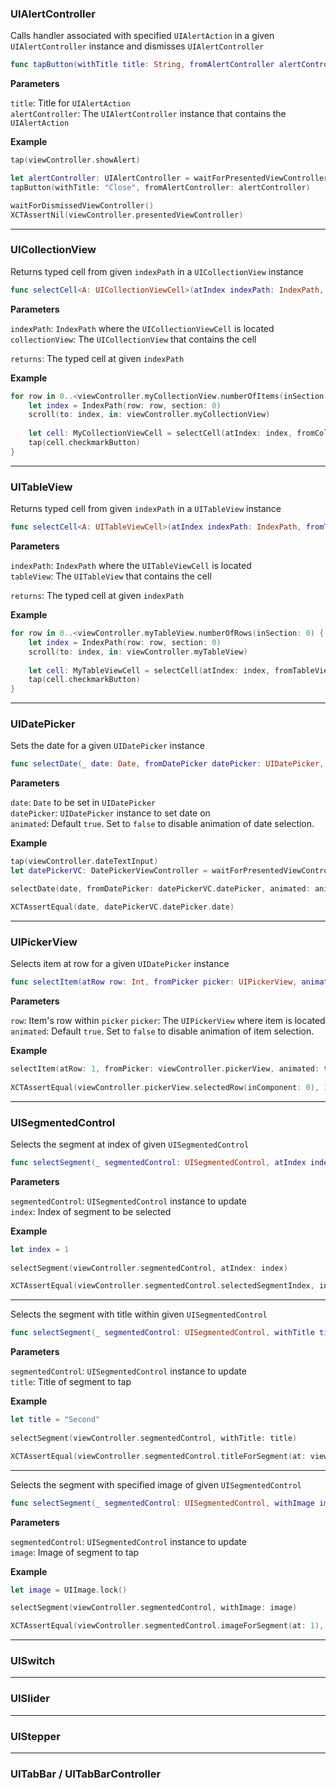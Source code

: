 ### UIAlertController

Calls handler associated with specified `UIAlertAction` in a given `UIAlertController` instance and dismisses `UIAlertController`

```swift
func tapButton(withTitle title: String, fromAlertController alertController: UIAlertController)
```

__Parameters__

`title`: Title for `UIAlertAction`  
`alertController`: The `UIAlertController` instance that contains the `UIAlertAction`

__Example__

```swift
tap(viewController.showAlert)

let alertController: UIAlertController = waitForPresentedViewController()
tapButton(withTitle: "Close", fromAlertController: alertController)

waitForDismissedViewController()
XCTAssertNil(viewController.presentedViewController)
```

___
### UICollectionView

Returns typed cell from given `indexPath` in a `UICollectionView` instance

```swift
func selectCell<A: UICollectionViewCell>(atIndex indexPath: IndexPath, fromCollectionView collectionView: UICollectionView) -> A
```

__Parameters__

`indexPath`: `IndexPath` where the `UICollectionViewCell` is located  
`collectionView`: The `UICollectionView` that contains the cell

`returns`: The typed cell at given `indexPath`

__Example__

```swift
for row in 0..<viewController.myCollectionView.numberOfItems(inSection: 0) {
    let index = IndexPath(row: row, section: 0)
    scroll(to: index, in: viewController.myCollectionView)
    
    let cell: MyCollectionViewCell = selectCell(atIndex: index, fromCollectionView: viewController.myCollectionView)
    tap(cell.checkmarkButton)
}
```

___
### UITableView

Returns typed cell from given `indexPath` in a `UITableView` instance

```swift
func selectCell<A: UITableViewCell>(atIndex indexPath: IndexPath, fromTableView tableView: UITableView) -> A
```

__Parameters__

`indexPath`: `IndexPath` where the `UITableViewCell` is located  
`tableView`: The `UITableView` that contains the cell

`returns`: The typed cell at given `indexPath`

__Example__

```swift
for row in 0..<viewController.myTableView.numberOfRows(inSection: 0) {
    let index = IndexPath(row: row, section: 0)
    scroll(to: index, in: viewController.myTableView)
    
    let cell: MyTableViewCell = selectCell(atIndex: index, fromTableView: viewController.myTableView)
    tap(cell.checkmarkButton)
}
```

___
### UIDatePicker

Sets the date for a given `UIDatePicker` instance

```swift
func selectDate(_ date: Date, fromDatePicker datePicker: UIDatePicker, animated: Bool)
```

__Parameters__

`date`: `Date` to be set in `UIDatePicker`  
`datePicker`: `UIDatePicker` instance to set date on  
`animated`: Default `true`. Set to `false` to disable animation of date selection.

__Example__

```swift
tap(viewController.dateTextInput)
let datePickerVC: DatePickerViewController = waitForPresentedViewController()

selectDate(date, fromDatePicker: datePickerVC.datePicker, animated: animated)

XCTAssertEqual(date, datePickerVC.datePicker.date)
```

___
### UIPickerView

Selects item at row for a given `UIDatePicker` instance

```swift
func selectItem(atRow row: Int, fromPicker picker: UIPickerView, animated: Bool)
```

__Parameters__

`row`: Item's row within `picker`
`picker`: The `UIPickerView` where item is located
`animated`: Default `true`. Set to `false` to disable animation of item selection.

__Example__

```swift
selectItem(atRow: 1, fromPicker: viewController.pickerView, animated: true)
        
XCTAssertEqual(viewController.pickerView.selectedRow(inComponent: 0), 1)
```

___
### UISegmentedControl

Selects the segment at index of given `UISegmentedControl`

```swift
func selectSegment(_ segmentedControl: UISegmentedControl, atIndex index: Int)
```

__Parameters__

`segmentedControl`: `UISegmentedControl` instance to update  
`index`: Index of segment to be selected

__Example__

```swift
let index = 1
        
selectSegment(viewController.segmentedControl, atIndex: index)

XCTAssertEqual(viewController.segmentedControl.selectedSegmentIndex, index)
```
___

Selects the segment with title within given `UISegmentedControl`

```swift
func selectSegment(_ segmentedControl: UISegmentedControl, withTitle title: String)
```

__Parameters__

`segmentedControl`: `UISegmentedControl` instance to update  
`title`: Title of segment to tap

__Example__

```swift
let title = "Second"
        
selectSegment(viewController.segmentedControl, withTitle: title)

XCTAssertEqual(viewController.segmentedControl.titleForSegment(at: viewController.segmentedControl.selectedSegmentIndex), title)
```

___

Selects the segment with specified image of given `UISegmentedControl`

```swift
func selectSegment(_ segmentedControl: UISegmentedControl, withImage image: UIImage)
```

__Parameters__

`segmentedControl`: `UISegmentedControl` instance to update  
`image`: Image of segment to tap

__Example__

```swift
let image = UIImage.lock()

selectSegment(viewController.segmentedControl, withImage: image)

XCTAssertEqual(viewController.segmentedControl.imageForSegment(at: 1), image)
```

___
### UISwitch

___
### UISlider

___
### UIStepper

___
### UITabBar / UITabBarController
